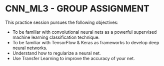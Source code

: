 # CNN_ML3 - GROUP ASSIGNMENT

This practice session pursues the following objectives:
- To	be	familiar	with	convolutional	neural	nets as	a	powerful	supervised	machine	learning classification	technique.
- To	be	familiar	with	TensorFlow &	Keras as	frameworks to	develop	deep	neural	networks.
- Understand	how	to	regularize	a	neural	net.
- Use	Transfer	Learning	to	improve	the	accuracy	of	your	net.


